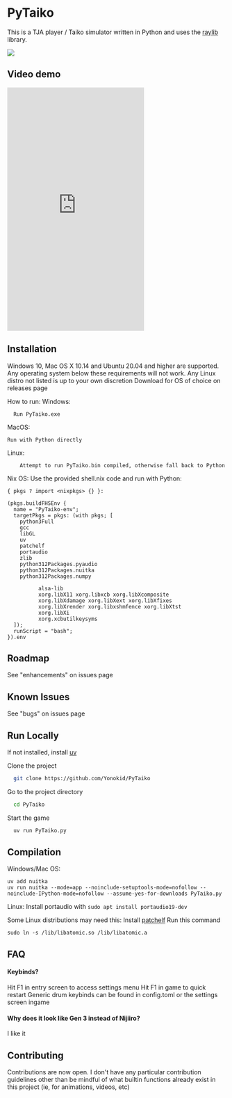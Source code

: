 # PyTaiko

This is a TJA player / Taiko simulator written in Python and uses the [raylib](https://www.raylib.com/) library.

<img src="/docs/demo.gif">


## Video demo

<iframe width="315" height="560" src="https://www.youtube.com/embed/b-2pODPl0II" frameborder="0" allow="accelerometer; autoplay; clipboard-write; encrypted-media; gyroscope; picture-in-picture" allowfullscreen></iframe>

## Installation

Windows 10, Mac OS X 10.14 and Ubuntu 20.04 and higher are supported.
Any operating system below these requirements will not work.
Any Linux distro not listed is up to your own discretion
Download for OS of choice on releases page

How to run:
Windows:
```
  Run PyTaiko.exe
```
MacOS:
```
Run with Python directly
```
Linux:
```
    Attempt to run PyTaiko.bin compiled, otherwise fall back to Python
```
Nix OS:
Use the provided shell.nix code and run with Python:
```
{ pkgs ? import <nixpkgs> {} }:

(pkgs.buildFHSEnv {
  name = "PyTaiko-env";
  targetPkgs = pkgs: (with pkgs; [
    python3Full
    gcc
    libGL
    uv
    patchelf
    portaudio
    zlib
    python312Packages.pyaudio
    python312Packages.nuitka
    python312Packages.numpy

          alsa-lib
          xorg.libX11 xorg.libxcb xorg.libXcomposite
          xorg.libXdamage xorg.libXext xorg.libXfixes
          xorg.libXrender xorg.libxshmfence xorg.libXtst
          xorg.libXi
          xorg.xcbutilkeysyms
  ]);
  runScript = "bash";
}).env
```

## Roadmap

See "enhancements" on issues page


## Known Issues

See "bugs" on issues page


## Run Locally

If not installed, install [uv](https://docs.astral.sh/uv/)

Clone the project

```bash
  git clone https://github.com/Yonokid/PyTaiko
```

Go to the project directory

```bash
  cd PyTaiko
````

Start the game

```bash
  uv run PyTaiko.py
```

## Compilation
Windows/Mac OS:
```
uv add nuitka
uv run nuitka --mode=app --noinclude-setuptools-mode=nofollow --noinclude-IPython-mode=nofollow --assume-yes-for-downloads PyTaiko.py
```
Linux:
Install portaudio with `sudo apt install portaudio19-dev`

Some Linux distributions may need this:
Install [patchelf](https://github.com/NixOS/patchelf)
Run this command
```
sudo ln -s /lib/libatomic.so /lib/libatomic.a
```

## FAQ

#### Keybinds?

Hit F1 in entry screen to access settings menu
Hit F1 in game to quick restart
Generic drum keybinds can be found in config.toml or the settings screen ingame

#### Why does it look like Gen 3 instead of Nijiiro?

I like it


## Contributing

Contributions are now open. I don't have any particular contribution guidelines other than be mindful of what builtin functions already exist in this project (ie, for animations, videos, etc)
